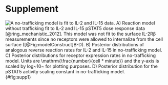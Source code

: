 # Supplement

![**A no-trafficking model is fit to IL-2 and IL-15 data.** A) Reaction model without trafficking fit to IL-2 and IL-15 pSTAT5 dose response data [@ring_mechanistic_2012]. This model was not fit to the surface IL-2Rβ measurements since no receptors were allowed to internalize from the cell surface ([@Fig:modelConstruct]B-D).
B) Posterior distributions of analogous reverse reaction rates for IL-2 and IL-15 in no-trafficking model.
C) Posterior distributions for receptor expression rates in no-trafficking model. Units are $\mathrm{\frac{number}{cell * minute}}$ and the y-axis is scaled by log~10~ for plotting purposes.
D) Posterior distribution for the pSTAT5 activity scaling constant in no-trafficking model. ](./Figures/figureS1.svg){#fig:supp1}


